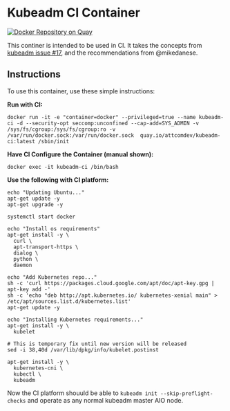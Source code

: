 # Kubeadm CI Container
[![Docker Repository on Quay](https://quay.io/repository/attcomdev/kubeadm-ci/status "Docker Repository on Quay")](https://quay.io/repository/attcomdev/kubeadm-ci)

This continer is intended to be used in CI. It takes the concepts from [kubeadm issue #17](https://github.com/kubernetes/kubeadm/issues/17), and the recommendations from @mikedanese.

## Instructions

To use this container, use these simple instructions:

**Run with CI:**
```
docker run -it -e "container=docker" --privileged=true --name kubeadm-ci -d --security-opt seccomp:unconfined --cap-add=SYS_ADMIN -v /sys/fs/cgroup:/sys/fs/cgroup:ro -v /var/run/docker.sock:/var/run/docker.sock  quay.io/attcomdev/kubeadm-ci:latest /sbin/init
```

**Have CI Configure the Container (manual shown):**
```
docker exec -it kubeadm-ci /bin/bash
```

**Use the following with CI platform:**
```
echo "Updating Ubuntu..."
apt-get update -y
apt-get upgrade -y

systemctl start docker

echo "Install os requirements"
apt-get install -y \
  curl \
  apt-transport-https \
  dialog \
  python \
  daemon

echo "Add Kubernetes repo..."
sh -c 'curl https://packages.cloud.google.com/apt/doc/apt-key.gpg | apt-key add -'
sh -c 'echo "deb http://apt.kubernetes.io/ kubernetes-xenial main" > /etc/apt/sources.list.d/kubernetes.list'
apt-get update -y

echo "Installing Kubernetes requirements..."
apt-get install -y \
  kubelet

# This is temporary fix until new version will be released
sed -i 38,40d /var/lib/dpkg/info/kubelet.postinst

apt-get install -y \
  kubernetes-cni \
  kubectl \
  kubeadm
```

Now the CI platform shouuld be able to `kubeadm init --skip-preflight-checks` and operate as any normal kubeadm master AIO node.
